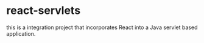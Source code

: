 # react-servlets
this is a integration project that incorporates React into a Java servlet based application.
